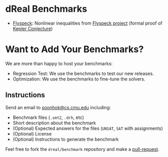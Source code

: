 dReal Benchmarks
================
 - [Flyspeck](flyspeck): Nonlinear inequalities from [Flyspeck project][flyspeck] (formal proof of [Kepler Conjecture][kepler])

[flyspeck]: https://code.google.com/p/flyspeck/
[kepler]: http://en.wikipedia.org/wiki/Kepler_conjecture


Want to Add Your Benchmarks?
============================

We are more than happy to host your benchmarks:

 - Regression Test: We use the benchmarks to test our new releases.
 - Optimization: We use the benchmarks to fine-tune the solvers.

Instructions
------------

Send an email to soonhok@cs.cmu.edu including:

 - Benchmark files (``.smt2``, ``.drh``, etc)
 - Short description about the benchmark
 - (Optional) Expected answers for the files (``UNSAT``, ``SAT`` with assignments)
 - (Optional) License
 - (Optional) Instructions to generate the benchmark

Feel free to fork the ``dreal/benchmark`` repository and make a [pull-request][github-pr].

[github-pr]:https://help.github.com/articles/using-pull-requests
